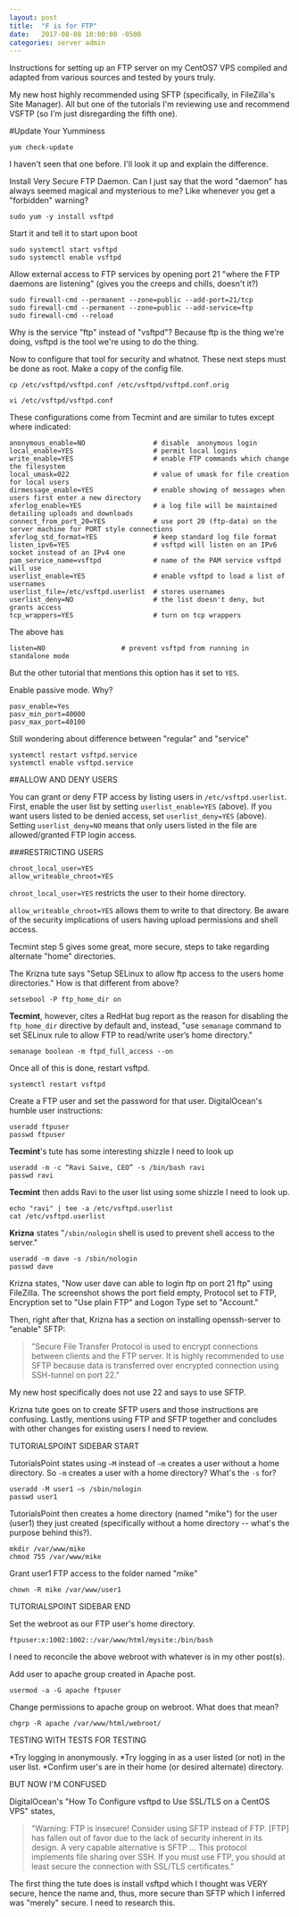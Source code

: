 ```yaml
---
layout: post
title:  "F is for FTP"
date:   2017-08-08 10:00:00 -0500
categories: server admin
---
```

Instructions for setting up an FTP server on my CentOS7 VPS compiled and adapted from various sources and tested by yours truly. 

My new host highly recommended using SFTP (specifically, in FileZilla's Site Manager). All but one of the tutorials I'm reviewing use and recommend VSFTP (so I'm just disregarding the fifth one).

#Update Your Yumminess

`yum check-update`

I haven't seen that one before. I'll look it up and explain the difference.

Install Very Secure FTP Daemon. Can I just say that the word "daemon" has always seemed magical and mysterious to me? Like whenever you get a "forbidden" warning?

`sudo yum -y install vsftpd`

Start it and tell it to start upon boot

    sudo systemctl start vsftpd
    sudo systemctl enable vsftpd

Allow external access to FTP services by opening port 21 "where the FTP daemons are listening" (gives you the creeps and chills, doesn't it?)

    sudo firewall-cmd --permanent --zone=public --add-port=21/tcp
    sudo firewall-cmd --permanent --zone=public --add-service=ftp
    sudo firewall-cmd --reload

Why is the service "ftp" instead of "vsftpd"? Because ftp is the thing we're doing, vsftpd is the tool we're using to do the thing.

Now to configure that tool for security and whatnot. These next steps must be done as root. Make a copy of the config file.

`cp /etc/vsftpd/vsftpd.conf /etc/vsftpd/vsftpd.conf.orig`

`vi /etc/vsftpd/vsftpd.conf`

These configurations come from Tecmint and are similar to tutes except where indicated:

	anonymous_enable=NO        		 	# disable  anonymous login
	local_enable=YES					# permit local logins
	write_enable=YES					# enable FTP commands which change the filesystem
	local_umask=022		        		# value of umask for file creation for local users
	dirmessage_enable=YES	    		# enable showing of messages when users first enter a new directory
	xferlog_enable=YES					# a log file will be maintained detailing uploads and downloads
	connect_from_port_20=YES    		# use port 20 (ftp-data) on the server machine for PORT style connections
	xferlog_std_format=YES      		# keep standard log file format
	listen_ipv6=YES		        		# vsftpd will listen on an IPv6 socket instead of an IPv4 one
	pam_service_name=vsftpd     		# name of the PAM service vsftpd will use
	userlist_enable=YES  	    		# enable vsftpd to load a list of usernames
	userlist_file=/etc/vsftpd.userlist  # stores usernames
	userlist_deny=NO					# the list doesn't deny, but grants access
	tcp_wrappers=YES  					# turn on tcp wrappers

The above has

	listen=NO   				# prevent vsftpd from running in standalone mode

But the other tutorial that mentions this option has it set to `YES`. 

Enable passive mode. Why?

	pasv_enable=Yes
	pasv_min_port=40000
	pasv_max_port=40100

Still wondering about difference between "regular" and "service"

	systemctl restart vsftpd.service
	systemctl enable vsftpd.service

##ALLOW AND DENY USERS

You can grant or deny FTP access by listing users in `/etc/vsftpd.userlist`. First, enable the user list by setting `userlist_enable=YES` (above). If you want users listed to be denied access, set `userlist_deny=YES` (above). Setting `userlist_deny=NO` means that only users listed in the file are allowed/granted FTP login access. 

###RESTRICTING USERS

	chroot_local_user=YES
	allow_writeable_chroot=YES

`chroot_local_user=YES` restricts the user to their home directory.

`allow_writeable_chroot=YES` allows them to write to that directory. Be aware of the security implications of users having upload permissions and shell access. 

Tecmint step 5 gives some great, more secure, steps to take regarding alternate "home" directories.

The Krizna tute says "Setup SELinux to allow ftp access to the users home directories." How is that different from above? 

`setsebool -P ftp_home_dir on`

**Tecmint**, however, cites a RedHat bug report as the reason for disabling the `ftp_home_dir` directive by default and, instead, "use `semanage` command to set SELinux rule to allow FTP to read/write user’s home directory."

`semanage boolean -m ftpd_full_access --on`

Once all of this is done, restart vsftpd.

`systemctl restart vsftpd`

Create a FTP user and set the password for that user. DigitalOcean's humble user instructions:

	useradd ftpuser
	passwd ftpuser

**Tecmint**'s tute has some interesting shizzle I need to look up

	useradd -m -c “Ravi Saive, CEO” -s /bin/bash ravi
	passwd ravi

**Tecmint** then adds Ravi to the user list using some shizzle I need to look up.

	echo "ravi" | tee -a /etc/vsftpd.userlist
	cat /etc/vsftpd.userlist

**Krizna** states "`/sbin/nologin` shell is used to prevent shell access to the server."

	useradd -m dave -s /sbin/nologin
	passwd dave

Krizna states, "Now user dave can able to login ftp on port 21 ftp" using FileZilla. The screenshot shows the port field empty, Protocol set to FTP, Encryption set to "Use plain FTP" and Logon Type set to "Account."

Then, right after that, Krizna has a section on installing openssh-server to "enable" SFTP:

>"Secure File Transfer Protocol is used to encrypt connections between clients and the FTP server. It is highly recommended to use SFTP because data is transferred over encrypted connection using SSH-tunnel on port 22."

My new host specifically does not use 22 and says to use SFTP.

Krizna tute goes on to create SFTP users and those instructions are confusing. Lastly, mentions using FTP and SFTP together and concludes with other changes for existing users I need to review.

TUTORIALSPOINT SIDEBAR START

TutorialsPoint states using `–M` instead of `–m` creates a user without a home directory. So `-m` creates a user with a home directory? What's the `-s` for?

	useradd -M user1 –s /sbin/nologin
	passwd user1

TutorialsPoint then creates a home directory (named "mike") for the user (user1) they just created (specifically without a home directory -- what's the purpose behind this?).

	mkdir /var/www/mike
	chmod 755 /var/www/mike

Grant user1 FTP access to the folder named "mike"

`chown -R mike /var/www/user1`

TUTORIALSPOINT SIDEBAR END

Set the webroot as our FTP user's home directory.

`ftpuser:x:1002:1002::/var/www/html/mysite:/bin/bash`

I need to reconcile the above webroot with whatever is in my other post(s).

Add user to apache group created in Apache post.

`usermod -a -G apache ftpuser`

Change permissions to apache group on webroot. What does that mean?

`chgrp -R apache /var/www/html/webroot/`

TESTING WITH TESTS FOR TESTING

*Try logging in anonymously.
*Try logging in as a user listed (or not) in the user list.
*Confirm user's are in their home (or desired alternate) directory.

BUT NOW I'M CONFUSED

DigitalOcean's "How To Configure vsftpd to Use SSL/TLS on a CentOS VPS" states, 

>"Warning: FTP is insecure! Consider using SFTP instead of FTP. [FTP] has fallen out of favor due to the lack of security inherent in its design. A very capable alternative is SFTP ... This protocol implements file sharing over SSH. If you must use FTP, you should at least secure the connection with SSL/TLS certificates."

The first thing the tute does is install vsftpd which I thought was VERY secure, hence the name and, thus, more secure than SFTP which I inferred was "merely" secure. I need to research this.
